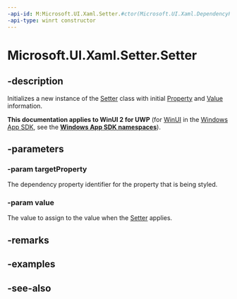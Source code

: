 ```yaml
---
-api-id: M:Microsoft.UI.Xaml.Setter.#ctor(Microsoft.UI.Xaml.DependencyProperty,System.Object)
-api-type: winrt constructor
---
```


<!-- Method syntax
public Setter(Windows.UI.Xaml.DependencyProperty targetProperty, System.Object value)
-->

# Microsoft.UI.Xaml.Setter.Setter

## -description
Initializes a new instance of the [Setter](setter.md) class with initial [Property](setter_property.md) and [Value](setter_value.md) information.

**This documentation applies to WinUI 2 for UWP** (for [WinUI](/windows/apps/winui/winui3/) in the [Windows App SDK](/windows/apps/windows-app-sdk/), see the **[Windows App SDK namespaces](/windows/windows-app-sdk/api/winrt/)**).

## -parameters
### -param targetProperty
The dependency property identifier for the property that is being styled.

### -param value
The value to assign to the value when the [Setter](setter.md) applies.

## -remarks

## -examples

## -see-also
